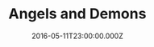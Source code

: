 ---
title: "Angels and Demons"
year: 2009
date: 2016-05-11T23:00:00.000Z
permalink: /almanac/movies/2016-05-12-angels-and-demons/index.html
rating: 3
tmdbid: 13448
---